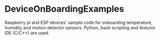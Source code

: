# DeviceOnBoardingExamples
Raspberry pi and ESP devices' sample code for onboarding temperature, humidity and motion detector sensors. Python, bash scripting and Ardunio IDE (C/C++) are used.
